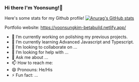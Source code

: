 ### Hi there I'm Yoonsung!👋

Here's some stats for my Github profile!
[![Anurag's GitHub stats](https://github-readme-stats.vercel.app/api?username=jeffkim1118)](https://github.com/anuraghazra/github-readme-stats)


Portfolio website: https://yoonsungkim-betabuild.netlify.app/

- 🔭 I’m currently working on polishing my previous projects.
- 🌱 I’m currently learning Advanced Javascript and Typescript.
- 👯 I’m looking to collaborate on ...
- 🤔 I’m looking for help with ...
- 💬 Ask me about ...
- 📫 How to reach me: 
- 😄 Pronouns: He/His
- ⚡ Fun fact: ...
